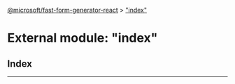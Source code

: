 [@microsoft/fast-form-generator-react](../README.md) > ["index"](../modules/_index_.md)

# External module: "index"

## Index

---

